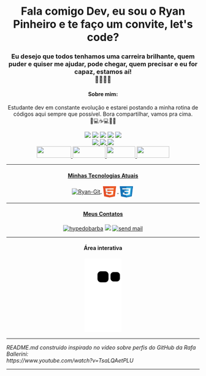 <h1 align="center">Fala comigo Dev, eu sou o Ryan Pinheiro e te faço um convite, let's code?</h1>
<h3 align="center">Eu desejo que todos tenhamos uma carreira brilhante, quem puder e quiser me ajudar, pode chegar, quem precisar e eu for capaz, estamos aí!<br>🧔🏾‍💻🚀</h3>

  <div class="aboutMe" align="center">
    <h4><strong>Sobre mim:</strong></h3>
      <p>Estudante dev em constante evolução e estarei postando a minha rotina de códigos aqui sempre que possível. 
      Bora compartilhar, vamos pra cima.<br>
      🎯💻☕💻✅🔁
    </>
 </div>
 <div align="center">
  <img width="85" src="https://hits.seeyoufarm.com/api/count/incr/badge.svg?url=https%3A%2F%2Fgithub.com%2F{RyanPinheiroBarba}1212%2Fhit-counter">
  <img src="https://img.shields.io/github/stars/RyanPinheiroBarba?color=brighteen%20green&label=trybe%20stars&logo=github&style=plastic">
  <img src="https://img.shields.io/github/followers/RyanPinheiroBarba?label=seguidores&logo=GitHub&style=plastic">
  <img src="https://img.shields.io/github/downloads/RyanPinheiroBarba/RyanPinheiroBarba/total?logo=GitHub&style=plastic">
  <img src="https://img.shields.io/discord/1026989543884328970?logo=discord&style=plastic"><br>
  <!-- 
      Guardar badges que eu vou estudar
  <img src="https://img.shields.io/badge/adonis%20js-220052?style=for-the-badge&logo=adonisjs&logoColor=white">
  https://img.shields.io/badge/Tailwind_CSS-38B2AC?style=for-the-badge&logo=tailwind-css&logoColor=white
  https://img.shields.io/badge/Vue.js-35495E?style=for-the-badge&logo=vuedotjs&logoColor=4FC08D
  https://img.shields.io/badge/React-20232A?style=for-the-badge&logo=react&logoColor=61DAFB
  https://img.shields.io/badge/.NET-512BD4?style=for-the-badge&logo=dotnet&logoColor=white
  https://img.shields.io/badge/Angular-DD0031?style=for-the-badge&logo=angular&logoColor=white
  https://img.shields.io/badge/Angular-DD0031?style=for-the-badge&logo=angular&logoColor=white
  https://img.shields.io/badge/Express.js-000000?style=for-the-badge&logo=express&logoColor=white
  https://img.shields.io/badge/firebase-ffca28?style=for-the-badge&logo=firebase&logoColor=black
  https://img.shields.io/badge/Jest-C21325?style=for-the-badge&logo=jest&logoColor=white
  https://img.shields.io/badge/jQuery-0769AD?style=for-the-badge&logo=jquery&logoColor=white
  https://img.shields.io/badge/Laravel-FF2D20?style=for-the-badge&logo=laravel&logoColor=white
  https://img.shields.io/badge/nestjs-E0234E?style=for-the-badge&logo=nestjs&logoColor=white
  https://img.shields.io/badge/next.js-000000?style=for-the-badge&logo=nextdotjs&logoColor=white
  https://img.shields.io/badge/Node.js-339933?style=for-the-badge&logo=nodedotjs&logoColor=white
  -->
 </div>
 
<div align="center">
  <a href="https://github.com/RyanPinheiroBarba">
  <img height="160em" src="https://github-readme-stats.vercel.app/api?username=RyanPinheiroBarba&show_icons=true&theme=flag-india&include_all_commits=true&count_private=true">
  <img height="133em" src="https://github-readme-stats.vercel.app/api/top-langs/?username=RyanPinheiroBarba&layout=compact&langs_count=7&theme=flag-india">
  <img height="158em" src="https://starchart.cc/RyanPinheiroBarba/trybe.svg">
  <!-- <img height="100em" src="https://github-readme-streak-stats.herokuapp.com/?user={RyanPinheiroBarba}"> --> 
</div>
  <div align="center">
    <img height="30" width="90" src="https://img.shields.io/badge/Pop!_OS-48B9C7?style=for-the-badge&logo=Pop!_OS&logoColor=white">
    <img height="30" width="85" src="https://img.shields.io/badge/VSCode-0078D4?style=for-the-badge&logo=visual%20studio%20code&logoColor=white">
    <img height="30" width="75"src="https://img.shields.io/badge/Slack-4A154B?style=for-the-badge&logo=slack&logoColor=white">
    <img height="30" width="85" src="https://img.shields.io/badge/Discord-5865F2?style=for-the-badge&logo=discord&logoColor=white"> 
  </div>
<hr size="1" width="100%" align="center">
<div align="center" border="1" bordercolor="orange">
<h4 align="center">Minhas Tecnologias Atuais</h4>
</div>
<div align="center">
  <img align="center"alt="Ryan-Git" height="30" width="70" src="https://git-scm.com/images/logos/downloads/Git-Logo-1788C.png" title="Git">
  <img align="center" alt="Ryan-HTML" height="30" width="40" src="https://raw.githubusercontent.com/devicons/devicon/master/icons/html5/html5-original.svg" title="HTML5">
  <img align="center" alt="Ryan-CSS" height="30" width="40" src="https://raw.githubusercontent.com/devicons/devicon/master/icons/css3/css3-original.svg" title="CSS3">
      <!--
        <img align="center" alt="Ryan-Js" height="30" width="40" src="https://raw.githubusercontent.com/devicons/devicon/master/icons/javascript/javascript-plain.svg" title="Javascript">
      -->
</div>
<hr size="1" width="100%" align="center">
<div>  
<h4 align="center">Meus Contatos</h4>
</div>
<div align="center"> 
  <a href="https://www.instagram.com/hypedobarba/" target="_blank"><img src="https://img.shields.io/badge/-Instagram-%23E4405F?style=for-the-badge&logo=instagram&logoColor=white" target="_blank" title="hypedobarba"></a>
  <a href="https://www.linkedin.com/in/ryan-pinheiro-2a8436223/" target="_blank" title="my linked in"><img src="https://img.shields.io/badge/-LinkedIn-%230077B5?style=for-the-badge&logo=linkedin&logoColor=white" target="_blank"></a> 
  <a href = "mailto:ryanpinheiro1991@gmail.com"><img src="https://img.shields.io/badge/-Gmail-%23333?style=for-the-badge&logo=gmail&logoColor=white" target="_blank" title="send mail"></a>
  <!-- <img max-width="20%" src="https://picrew.me/image_maker/1374338/complete?cd=OFMTqIVpIK" alt="picme"> -->
</div>
<div>
 <!-- <img src="https://assets10.lottiefiles.com/packages/lf20_13mYuqdmso.json"  background="transparent"  speed="0.3"  style="width: 30px; height: 30px;"  loop controls autoplay title="RocketMan"> -->
</div>
<div align="center">
<hr size="1" width="100%" align="center">
<h4 align="center">Área interativa</h4>
<img max-width="100%" src="https://github.com/RyanPinheiroBarba/RyanPinheiroBarba/raw/output/github-contribution-grid-snake.svg" alt="cobrinhaSVG">
</div>
  <hr size="1" width="100%" align="center">
  <cite align="center"> README.md construido inspirado no vídeo sobre perfis do GitHub da Rafa Ballerini: <br>  https://www.youtube.com/watch?v=TsaLQAetPLU</cite>
  <hr size="1" width="100%" align="center">
